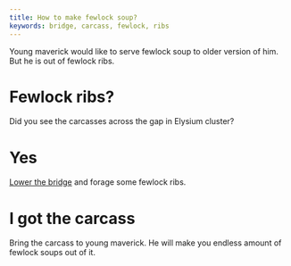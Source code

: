```yaml
---
title: How to make fewlock soup?
keywords: bridge, carcass, fewlock, ribs
---
```


Young maverick would like to serve fewlock soup to older version of him. But he is out of fewlock ribs.

# Fewlock ribs?
Did you see the carcasses across the gap in Elysium cluster?

# Yes
[Lower the bridge](035-lower-bridge.md) and forage some fewlock ribs.

# I got the carcass
Bring the carcass to young maverick. He will make you endless amount of fewlock soups out of it.
